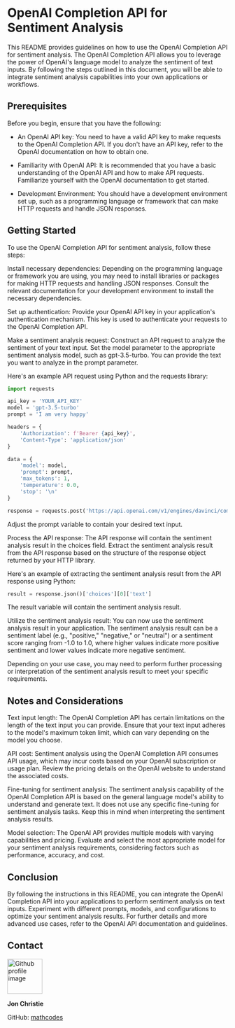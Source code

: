 # OpenAI Completion API for Sentiment Analysis

This README provides guidelines on how to use the OpenAI Completion API for sentiment analysis. The OpenAI Completion API allows you to leverage the power of OpenAI's language model to analyze the sentiment of text inputs. By following the steps outlined in this document, you will be able to integrate sentiment analysis capabilities into your own applications or workflows.

## Prerequisites
Before you begin, ensure that you have the following:

 - An OpenAI API key: You need to have a valid API key to make requests to the OpenAI Completion API. If you don't have an API key, refer to the OpenAI documentation on how to obtain one.

 - Familiarity with OpenAI API: It is recommended that you have a basic understanding of the OpenAI API and how to make API requests. Familiarize yourself with the OpenAI documentation to get started.

 - Development Environment: You should have a development environment set up, such as a programming language or framework that can make HTTP requests and handle JSON responses.

## Getting Started
To use the OpenAI Completion API for sentiment analysis, follow these steps:

Install necessary dependencies: Depending on the programming language or framework you are using, you may need to install libraries or packages for making HTTP requests and handling JSON responses. Consult the relevant documentation for your development environment to install the necessary dependencies.

Set up authentication: Provide your OpenAI API key in your application's authentication mechanism. This key is used to authenticate your requests to the OpenAI Completion API.

Make a sentiment analysis request: Construct an API request to analyze the sentiment of your text input. Set the model parameter to the appropriate sentiment analysis model, such as gpt-3.5-turbo. You can provide the text you want to analyze in the prompt parameter.

Here's an example API request using Python and the requests library:

```python
import requests

api_key = 'YOUR_API_KEY'
model = 'gpt-3.5-turbo'
prompt = 'I am very happy'

headers = {
    'Authorization': f'Bearer {api_key}',
    'Content-Type': 'application/json'
}

data = {
    'model': model,
    'prompt': prompt,
    'max_tokens': 1,
    'temperature': 0.0,
    'stop': '\n'
}

response = requests.post('https://api.openai.com/v1/engines/davinci/completions', headers=headers, json=data)
```

Adjust the prompt variable to contain your desired text input.

Process the API response: The API response will contain the sentiment analysis result in the choices field. Extract the sentiment analysis result from the API response based on the structure of the response object returned by your HTTP library.

Here's an example of extracting the sentiment analysis result from the API response using Python:

```python
result = response.json()['choices'][0]['text']
```

The result variable will contain the sentiment analysis result.

Utilize the sentiment analysis result: You can now use the sentiment analysis result in your application. The sentiment analysis result can be a sentiment label (e.g., "positive," "negative," or "neutral") or a sentiment score ranging from -1.0 to 1.0, where higher values indicate more positive sentiment and lower values indicate more negative sentiment.

Depending on your use case, you may need to perform further processing or interpretation of the sentiment analysis result to meet your specific requirements.

## Notes and Considerations
Text input length: The OpenAI Completion API has certain limitations on the length of the text input you can provide. Ensure that your text input adheres to the model's maximum token limit, which can vary depending on the model you choose.

API cost: Sentiment analysis using the OpenAI Completion API consumes API usage, which may incur costs based on your OpenAI subscription or usage plan. Review the pricing details on the OpenAI website to understand the associated costs.

Fine-tuning for sentiment analysis: The sentiment analysis capability of the OpenAI Completion API is based on the general language model's ability to understand and generate text. It does not use any specific fine-tuning for sentiment analysis tasks. Keep this in mind when interpreting the sentiment analysis results.

Model selection: The OpenAI API provides multiple models with varying capabilities and pricing. Evaluate and select the most appropriate model for your sentiment analysis requirements, considering factors such as performance, accuracy, and cost.

## Conclusion
By following the instructions in this README, you can integrate the OpenAI Completion API into your applications to perform sentiment analysis on text inputs. Experiment with different prompts, models, and configurations to optimize your sentiment analysis results. For further details and more advanced use cases, refer to the OpenAI API documentation and guidelines.

## Contact
<img src ="https://avatars0.githubusercontent.com/u/17928947?v=4" alt="Github profile image" width="80px" height="80px" />

__Jon Christie__ 

GitHub: [mathcodes](https://github.com/mathcodes) 
